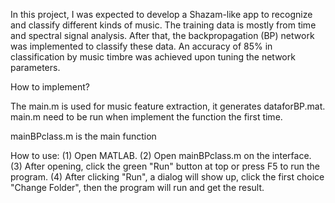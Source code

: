In this project, I was expected to develop a Shazam-like app to recognize and classify different kinds of music. The training data is mostly from time and spectral signal analysis. After that, the backpropagation (BP) network was implemented to classify these data. An accuracy of 85% in classification by music timbre was achieved upon tuning the network parameters.

How to implement?

The main.m is used for music feature extraction, it generates dataforBP.mat. main.m need to be run when implement the function the first time.

mainBPclass.m is the main function

How to use:
 (1) Open MATLAB.
 (2) Open mainBPclass.m on the interface.
 (3) After opening, click the green "Run" button at top or press F5 to run the program.
 (4) After clicking "Run", a dialog will show up, click the first choice "Change Folder", then the program will run and get the result.
